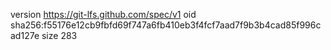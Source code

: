 version https://git-lfs.github.com/spec/v1
oid sha256:f55176e12cb9fbfd69f747a6fb410eb3f4fcf7aad7f9b3b4cad85f996cad127e
size 283
